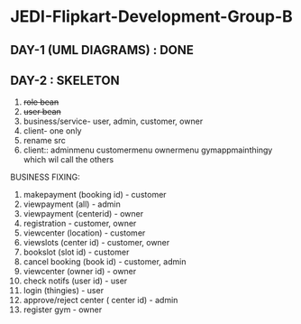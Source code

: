 # JEDI-Flipkart-Development-Group-B

## DAY-1 (UML DIAGRAMS) : DONE

## DAY-2 : SKELETON

1. ~~role bean~~
2. ~~user bean~~
3. business/service- user, admin, customer, owner
4. client- one only
5. rename src
6. client::
    adminmenu
    customermenu
    ownermenu
    gymappmainthingy which wil call the others

BUSINESS FIXING:
1. makepayment (booking id) - customer
2. viewpayment (all) - admin
3. viewpayment (centerid) - owner
4. registration - customer, owner
5. viewcenter (location) - customer
6. viewslots (center id) - customer, owner
7. bookslot (slot id) - customer
8. cancel booking (book id) - customer, admin
9. viewcenter (owner id) - owner
10. check notifs (user id) - user
11. login (thingies) - user
12. approve/reject center ( center id) - admin
13. register gym - owner